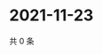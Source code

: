 # 2021-11-23

共 0 条

<!-- BEGIN WEIBO -->
<!-- 最后更新时间 Tue Nov 23 2021 23:09:28 GMT+0800 (China Standard Time) -->

<!-- END WEIBO -->
